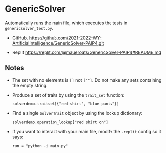 # GenericSolver

Automatically runs the main file, which executes the tests in `genericsolver_test.py`.

* GitHub.
    https://github.com/2021-2022-WY-ArtificialIntelligence/GenericSolver-PAIP4.git

* ReplIt
    https://replit.com/@maueroats/GenericSolver-PAIP4#README.md
    
## Notes

* The set with no elements is `[]` not `[""]`. Do not make any sets containing the empty string.
* Produce a set of traits by using the `trait_set` function:

      solverdemo.traitset[{"red shirt", "blue pants"}]
* Find a single `SolverTrait` object by using the lookup dictionary:

      solverdemo.operation_lookup["red shirt on"]
* If you want to interact with your main file, modify the `.replit` config so it says:

      run = "python -i main.py"
      
